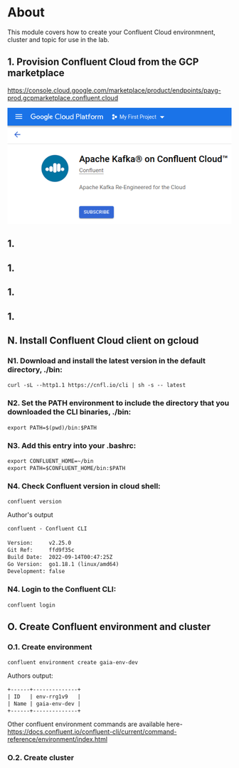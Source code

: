 # About 

This module covers how to create your Confluent Cloud environmnent, cluster and topic for use in the lab.

## 1. Provision Confluent Cloud from the GCP marketplace
https://console.cloud.google.com/marketplace/product/endpoints/payg-prod.gcpmarketplace.confluent.cloud

![CC](00-images/cc1.png)   




## 1.

## 1.

## 1.
## 1.

## N. Install Confluent Cloud client on gcloud

### N1. Download and install the latest version in the default directory, ./bin:
```
curl -sL --http1.1 https://cnfl.io/cli | sh -s -- latest
```

### N2. Set the PATH environment to include the directory that you downloaded the CLI binaries, ./bin:
```
export PATH=$(pwd)/bin:$PATH
```

### N3. Add this entry into your .bashrc:
```
export CONFLUENT_HOME=~/bin
export PATH=$CONFLUENT_HOME/bin:$PATH
```

### N4. Check Confluent version in cloud shell:
```
confluent version
```

Author's output
```
confluent - Confluent CLI

Version:     v2.25.0
Git Ref:     ffd9f35c
Build Date:  2022-09-14T00:47:25Z
Go Version:  go1.18.1 (linux/amd64)
Development: false
```

### N4. Login to the Confluent CLI:
```
confluent login
```

## O. Create Confluent environment and cluster

### O.1. Create environment
```
confluent environment create gaia-env-dev
```

Authors output:
```
+------+--------------+
| ID   | env-rrg1v9   |
| Name | gaia-env-dev |
+------+--------------+
```

Other confluent environment commands are available here-
https://docs.confluent.io/confluent-cli/current/command-reference/environment/index.html

### O.2. Create cluster




